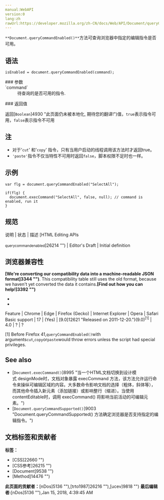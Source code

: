 ```yaml
---
manual:WebAPI
version:0
lang:zh
rawUrl:https://developer.mozilla.org/zh-CN/docs/Web/API/Document/queryCommandEnabled
---
```






`**Document.queryCommandEnabled()**`方法可查询浏览器中指定的编辑指令是否可用。


## 语法<a name="语法"></a>

```
isEnabled = document.queryCommandEnabled(command);

```
<dl><dt id=''>
### 参数<a name="参数"></a>
</dt><dt id=''>`command`</dt><dd>待查询的是否可用的指令.</dd></dl>
### 返回值<a name="返回值"></a>


返回[`Boolean`]4930 "此页面仍未被本地化, 期待您的翻译!")值，`true`表示指令可用，`false`表示指令不可用


## 注<a name="注"></a>

* 对于&#39;`cut`&#39; 和&#39;`copy`&#39; 指令，只有当用户启动的线程调用该方法时才返回true。
* `'paste'`指令不仅当特性不可用时返回`false`，脚本权限不足时也一样。

## 示例<a name="示例"></a>

```
var flg = document.queryCommandEnabled("SelectAll");

if(flg) {
  document.execCommand("SelectAll", false, null); // command is enabled, run it
}
```

## 规范<a name="规范"></a>

说明 | 状态 | 描述 
[HTML Editing APIs<br></br><small>querycommandenabled</small>]26214 "") | Editor&#39;s Draft | Initial definition 


## 浏览器兼容性<a name="浏览器兼容性"></a>


**[We&#39;re converting our compatibility data into a machine-readable JSON format]3344 "")**. This compatibility table still uses the old format, because we haven&#39;t yet converted the data it contains.**[Find out how you can help!]3392 "")**


* 
* 

Feature | Chrome | Edge | Firefox (Gecko) | Internet Explorer | Opera | Safari 
Basic support | 17 | (Yes) | [9.0]12621 "Released on 2011-12-20.")(9.0)<sup>[1]</sup> | 4.0 | ? | ? 






[1] Before Firefox 41,`queryCommandEnabled()`with arguments`cut`,`copy`or`paste`would throw errors unless the script had special privileges.


## See also<a name="See_also"></a>

* [`Document.execCommand()`]8995 "当一个HTML文档切换到设计模式 designMode时，文档对象暴露 execCommand 方法，该方法允许运行命令来操纵可编辑区域的内容。大多数命令影响文档的选择（粗体，斜体等），而其他命令插入新元素（添加链接）或影响整行（缩进）。当使用contentEditable时，调用 execCommand() 将影响当前活动的可编辑元素。")
* [`Document.queryCommandSupported()`]9003 "Document.queryCommandSupported() 方法确定浏览器是否支持指定的编辑指令。")











## 文档标签和贡献者
**标签：**
* [CSS]22660 "")
* [CSS参考]26215 "")
* [Document]9538 "")
* [Method]14476 "")

**此页面的贡献者：**[nDos]5136 ""),[trto1987]26216 ""),[ucev]9818 "")
**最后编辑者:**[nDos]5136 ""),<time>Jan 15, 2018, 4:39:45 AM</time>



